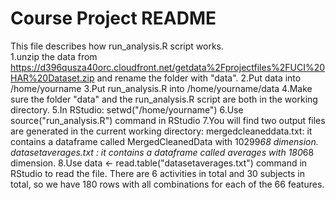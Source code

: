 Course Project README
=====================
This file describes how run_analysis.R script works.   
    1.unzip the data from https://d396qusza40orc.cloudfront.net/getdata%2Fprojectfiles%2FUCI%20HAR%20Dataset.zip and rename the folder with "data".
    2.Put data into /home/yourname
    3.Put run_analysis.R into /home/yourname/data
    4.Make sure the folder "data" and the run_analysis.R script are both in the working directory.
    5.In RStudio: setwd("/home/yourname")
    6.Use source("run_analysis.R") command in RStudio 
    7.You will find two output files are generated in the current working directory:
    mergedcleaneddata.txt: it contains a dataframe called MergedCleanedData with 10299*68 dimension.
    datasetaverages.txt : it contains a dataframe called averages with 180*68 dimension.
    8.Use data <- read.table("datasetaverages.txt") command in RStudio to read the file. There are 6 activities in total and 30 subjects in total, so we have 180 rows with all combinations for each of the 66 features.



